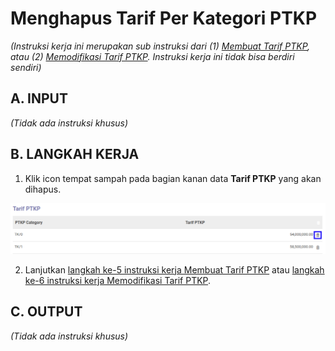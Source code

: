 # Menghapus Tarif Per Kategori PTKP

*(Instruksi kerja ini merupakan sub instruksi dari (1) [Membuat Tarif PTKP](./membuat.md), atau (2) [Memodifikasi Tarif PTKP](./memodifikasi.md). Instruksi kerja ini tidak bisa berdiri sendiri)*

## A. INPUT

*(Tidak ada instruksi khusus)*

## B. LANGKAH KERJA

1. Klik icon tempat sampah pada bagian kanan data **Tarif PTKP** yang akan dihapus.

![](../../img/tarif-ptkp/tombol-hapus-tarif.png)

2. Lanjutkan [langkah ke-5 instruksi kerja Membuat Tarif PTKP](./membuat.md#l5) atau [langkah ke-6 instruksi kerja Memodifikasi Tarif PTKP](./memodifikasi.md#l6).

## C. OUTPUT

*(Tidak ada instruksi khusus)*
